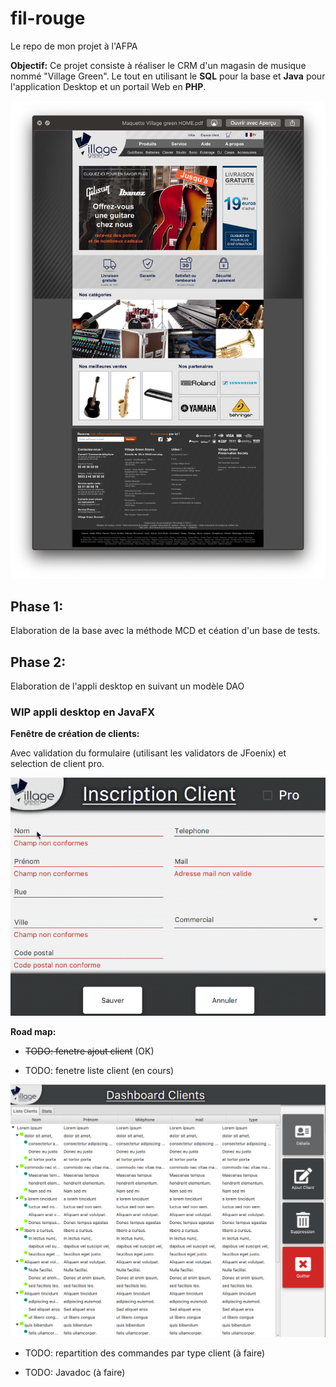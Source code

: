 # fil-rouge
Le repo de mon projet à l'AFPA

__Objectif:__
Ce projet consiste à réaliser le CRM d'un magasin de musique nommé "Village Green".
Le tout en utilisant le __SQL__ pour la base et __Java__ pour l'application Desktop et un portail Web en __PHP__.


 <img src="Capture d’écran 2018-10-25 à 11.00.37.png" />

## Phase 1:
Elaboration de la base avec la méthode MCD et céation d'un base de tests.

## Phase 2:
Elaboration de l'appli desktop en suivant un modèle DAO
### WIP appli desktop en JavaFX
__Fenêtre de création de clients:__ 

Avec validation du formulaire (utilisant les validators de JFoenix) et selection de client pro. 

<img src="addClient.gif" />

__Road map:__

* ~~TODO: fenetre ajout client~~ (OK)

* TODO: fenetre liste client (en cours)

![board](Dashboard.png)

* TODO: repartition des commandes par type client (à faire)

* TODO: Javadoc (à faire)
